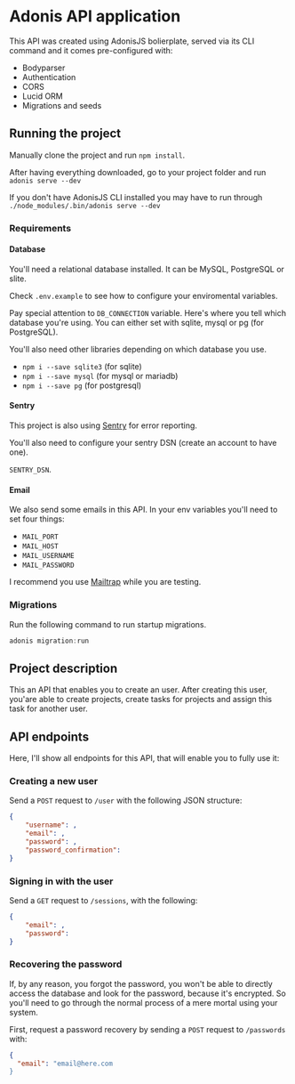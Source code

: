 # Adonis API application

This API was created using AdonisJS bolierplate, served via its CLI command and
it comes pre-configured with:

- Bodyparser
- Authentication
- CORS
- Lucid ORM
- Migrations and seeds

## Running the project

Manually clone the project and run `npm install`.

After having everything downloaded, go to your project folder and run 
`adonis serve --dev`

If you don't have AdonisJS CLI installed you may have to run through
`./node_modules/.bin/adonis serve --dev`

### Requirements

#### Database

You'll need a relational database installed. It can be MySQL, PostgreSQL or slite.

Check `.env.example` to see how to configure your enviromental variables.

Pay special attention to `DB_CONNECTION` variable. Here's where you tell which 
database you're using. You can either set with sqlite, mysql or pg (for PostgreSQL).

You'll also need other libraries depending on which database you use.

- `npm i --save sqlite3` (for sqlite)
- `npm i --save mysql` (for mysql or mariadb)
- `npm i --save pg` (for postgresql)

#### Sentry

This project is also using [Sentry](https://sentry.io) for error reporting.

You'll also need to configure your sentry DSN (create an account to have one).

`SENTRY_DSN`.

#### Email

We also send some emails in this API. In your env variables you'll need to set
four things:

- `MAIL_PORT`
- `MAIL_HOST`
- `MAIL_USERNAME`
- `MAIL_PASSWORD`

I recommend you use [Mailtrap](https://mailtrap.io) while you are testing.


### Migrations

Run the following command to run startup migrations.

```js
adonis migration:run
```

## Project description

This an API that enables you to create an user. After creating this user, you'are 
able to create projects, create tasks for projects and assign this task for another 
user.

## API endpoints

Here, I'll show all endpoints for this API, that will enable you to fully use it:

### Creating a new user

Send a `POST` request to `/user` with the following JSON structure:

```json
{
	"username": ,
	"email": ,
	"password": ,
	"password_confirmation":
}
```

### Signing in with the user

Send a `GET` request to `/sessions`, with the following:

```json
{
	"email": ,
	"password": 
}
```

### Recovering the password

If, by any reason, you forgot the password, you won't be able to directly access
the database and look for the password, because it's encrypted. So you'll need to
go through the normal process of a mere mortal using your system.

First, request a password recovery by sending a `POST` request to `/passwords` with:

```json
{
  "email": "email@here.com
}
```




